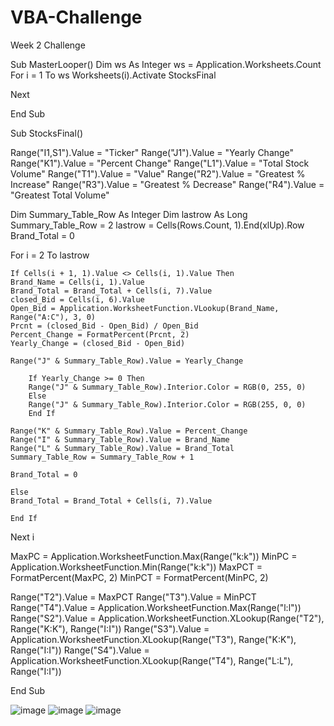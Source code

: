 # VBA-Challenge
Week 2 Challenge



Sub MasterLooper()
Dim ws As Integer
ws = Application.Worksheets.Count
For i = 1 To ws
Worksheets(i).Activate
StocksFinal

Next

End Sub





Sub StocksFinal()


Range("I1,S1").Value = "Ticker"
Range("J1").Value = "Yearly Change"
Range("K1").Value = "Percent Change"
Range("L1").Value = "Total Stock Volume"
Range("T1").Value = "Value"
Range("R2").Value = "Greatest % Increase"
Range("R3").Value = "Greatest % Decrease"
Range("R4").Value = "Greatest Total Volume"

Dim Summary_Table_Row As Integer
Dim lastrow As Long
Summary_Table_Row = 2
lastrow = Cells(Rows.Count, 1).End(xlUp).Row
Brand_Total = 0

For i = 2 To lastrow

    If Cells(i + 1, 1).Value <> Cells(i, 1).Value Then
    Brand_Name = Cells(i, 1).Value
    Brand_Total = Brand_Total + Cells(i, 7).Value
    closed_Bid = Cells(i, 6).Value
    Open_Bid = Application.WorksheetFunction.VLookup(Brand_Name, Range("A:C"), 3, 0)
    Prcnt = (closed_Bid - Open_Bid) / Open_Bid
    Percent_Change = FormatPercent(Prcnt, 2)
    Yearly_Change = (closed_Bid - Open_Bid)
    
    Range("J" & Summary_Table_Row).Value = Yearly_Change
           
        If Yearly_Change >= 0 Then
        Range("J" & Summary_Table_Row).Interior.Color = RGB(0, 255, 0)
        Else
        Range("J" & Summary_Table_Row).Interior.Color = RGB(255, 0, 0)
        End If
    
    Range("K" & Summary_Table_Row).Value = Percent_Change
    Range("I" & Summary_Table_Row).Value = Brand_Name
    Range("L" & Summary_Table_Row).Value = Brand_Total
    Summary_Table_Row = Summary_Table_Row + 1
    
    Brand_Total = 0
    
    Else
    Brand_Total = Brand_Total + Cells(i, 7).Value
    
    End If
   
Next i

MaxPC = Application.WorksheetFunction.Max(Range("k:k"))
MinPC = Application.WorksheetFunction.Min(Range("k:k"))
MaxPCT = FormatPercent(MaxPC, 2)
MinPCT = FormatPercent(MinPC, 2)

Range("T2").Value = MaxPCT
Range("T3").Value = MinPCT
Range("T4").Value = Application.WorksheetFunction.Max(Range("l:l"))
Range("S2").Value = Application.WorksheetFunction.XLookup(Range("T2"), Range("K:K"), Range("I:I"))
Range("S3").Value = Application.WorksheetFunction.XLookup(Range("T3"), Range("K:K"), Range("I:I"))
Range("S4").Value = Application.WorksheetFunction.XLookup(Range("T4"), Range("L:L"), Range("I:I"))


End Sub


![image](https://user-images.githubusercontent.com/125604132/228079514-f1d17668-28a1-4104-a6c3-c3cfb4026af4.png)
![image](https://user-images.githubusercontent.com/125604132/228079563-24a14a48-3857-4fd9-b1c2-20e7359d312a.png)
![image](https://user-images.githubusercontent.com/125604132/228079593-874565ef-bf02-47a9-adce-eee152e645df.png)



